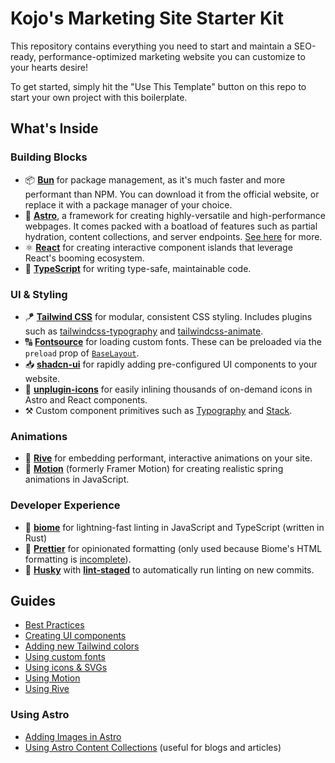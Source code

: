 # Kojo's Marketing Site Starter Kit

This repository contains everything you need to start and maintain a SEO-ready, performance-optimized marketing website you can customize to your hearts desire!

To get started, simply hit the "Use This Template" button on this repo to start your own project with this boilerplate.

## What's Inside

### Building Blocks

- 📦 **[Bun](https://bun.com)** for package management, as it's much faster and more performant than NPM. You can download it from the official website, or replace it with a package manager of your choice.
- 🚀 **[Astro](https://astro.build)**, a framework for creating highly-versatile and high-performance webpages. It comes packed with a boatload of features such as partial hydration, content collections, and server endpoints. [See here](https://docs.astro.build/en/concepts/why-astro/) for more.
- ⚛️ **[React](https://react.dev)** for creating interactive component islands that leverage React's booming ecosystem.
- 👷 **[TypeScript](https://www.typescriptlang.org/)** for writing type-safe, maintainable code.

### UI & Styling

- 🪁 **[Tailwind CSS](https://tailwindcss.com)** for modular, consistent CSS styling. Includes plugins such as [tailwindcss-typography](https://github.com/tailwindlabs/tailwindcss-typography) and [tailwindcss-animate](https://github.com/jamiebuilds/tailwindcss-animate).
- 🔠 **[Fontsource](https://fontsource.org/)** for loading custom fonts. These can be preloaded via the `preload` prop of [`BaseLayout`](src/layouts/BaseLayout.astro).
- 📥 **[shadcn-ui](https://ui.shadcn.com/)** for rapidly adding pre-configured UI components to your website.
- 🦄 **[unplugin-icons](https://github.com/unplugin/unplugin-icons)** for easily inlining thousands of on-demand icons in Astro and React components.
- ⚒️ Custom component primitives such as [Typography](src/components/ui/Typography.tsx) and [Stack](src/components/ui/Stack.tsx).

### Animations

- 🚥 **[Rive](https://rive.app)** for embedding performant, interactive animations on your site.
- 🏃 **[Motion](https://motion.dev)** (formerly Framer Motion) for creating realistic spring animations in JavaScript.

### Developer Experience

- 📝 **[biome](biomejs.dev)** for lightning-fast linting in JavaScript and TypeScript (written in Rust)
- 🎨 **[Prettier](prettier.io)** for opinionated formatting (only used because Biome's HTML formatting is [incomplete](https://biomejs.dev/internals/language-support/)).
- 🐶 **[Husky](https://github.com/typicode/husky)** with **[lint-staged](https://github.com/lint-staged/lint-staged)** to automatically run linting on new commits.

## Guides

- [Best Practices](docs/best-practices.md)
- [Creating UI components](docs/shadcn.md)
- [Adding new Tailwind colors](docs/tailwind.md)
- [Using custom fonts](docs/fonts.md)
- [Using icons & SVGs](docs/icons.md)
- [Using Motion](docs/motion.md)
- [Using Rive](docs/rive.md)

### Using Astro

- [Adding Images in Astro](https://docs.astro.build/en/guides/images)
- [Using Astro Content Collections](https://docs.astro.build/en/guides/content-collections/) (useful for blogs and articles)
